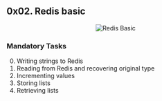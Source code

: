 ## 0x02. Redis basic

<p align="center"><img src="https://th.bing.com/th/id/OIP.2jx1itTKZuYZnCSm9eCaVAHaDt?w=1024&h=512&rs=1&pid=ImgDetMain" alt="Redis Basic" /></p>

### Mandatory Tasks
0. Writing strings to Redis
1. Reading from Redis and recovering original type
2. Incrementing values
3. Storing lists
4. Retrieving lists
